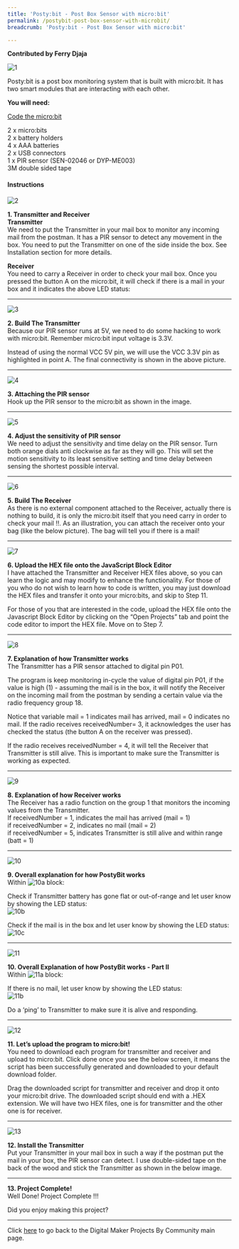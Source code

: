 ```yaml
---
title: 'Posty:bit - Post Box Sensor with micro:bit'
permalink: /postybit-post-box-sensor-with-microbit/
breadcrumb: 'Posty:bit - Post Box Sensor with micro:bit'

---
```


**Contributed by Ferry Djaja**

![1](/images/in-schools/digital-maker/projects/smart-home/postybit-post-box-sensor-with-microbit/postybitmain.jpg)

Posty:bit is a post box monitoring system that is built with micro:bit. It has two smart modules that are interacting with each other.<br>


**You will need:**<br>

<a href="https://makecode.microbit.org/" target="_blank">Code the micro:bit</a> 

2 x micro:bits<br>
2 x battery holders<br>
4 x AAA batteries<br>
2 x USB connectors<br>
1 x PIR sensor (SEN-02046 or DYP-ME003)<br>
3M double sided tape<br>

#### Instructions

![2](/images/in-schools/digital-maker/projects/smart-home/postybit-post-box-sensor-with-microbit/postybit1.jpg)

**1.  Transmitter and Receiver** <br>
**Transmitter**<br>
We need to put the Transmitter in your mail box to monitor any incoming mail from the postman. It has a PIR sensor to detect any movement in the box. You need to put the Transmitter on one of the side inside the box. See Installation section for more details.<br>

**Receiver**<br> 
You need to carry a Receiver in order to check your mail box. Once you pressed the button A on the micro:bit, it will check if there is a mail in your box and it indicates the above LED status:<br>

---

![3](/images/in-schools/digital-maker/projects/smart-home/postybit-post-box-sensor-with-microbit/postybit2.jpg)

**2.  Build The Transmitter** <br>
Because our PIR sensor runs at 5V, we need to do some hacking to work with micro:bit. Remember micro:bit input voltage is 3.3V.<br>

Instead of using the normal VCC 5V pin, we will use the VCC 3.3V pin as highlighted in point A. The final connectivity is shown in the above picture.<br>

---

![4](/images/in-schools/digital-maker/projects/smart-home/postybit-post-box-sensor-with-microbit/postybit3.jpg)

**3.  Attaching the PIR sensor** <br>
Hook up the PIR sensor to the micro:bit as shown in the image.<br>

---

![5](/images/in-schools/digital-maker/projects/smart-home/postybit-post-box-sensor-with-microbit/postybit4.jpg)

**4.  Adjust the sensitivity of PIR sensor** <br>
We need to adjust the sensitivity and time delay on the PIR sensor. Turn both orange dials anti clockwise as far as they will go. This will set the motion sensitivity to its least sensitive setting and time delay between sensing the shortest possible interval.<br>

---

![6](/images/in-schools/digital-maker/projects/smart-home/postybit-post-box-sensor-with-microbit/postybit5.jpg)

**5.  Build The Receiver** <br>
As there is no external component attached to the Receiver, actually there is nothing to build, it is only the micro:bit itself that you need carry in order to check your mail !!. As an illustration, you can attach the receiver onto your bag (like the below picture). The bag will tell you if there is a mail!<br>

---

![7](/images/in-schools/digital-maker/projects/smart-home/postybit-post-box-sensor-with-microbit/postybit6.jpg)

**6.  Upload the HEX file onto the JavaScript Block Editor** <br>
I have attached the Transmitter and Receiver HEX files above, so you can learn the logic and may modify to enhance the functionality. For those of you who do not wish to learn how to code is written, you may just download the HEX files and transfer it onto your micro:bits, and skip to Step 11.<br>

For those of you that are interested in the code, upload the HEX file onto the Javascript Block Editor by clicking on the “Open Projects” tab and point the code editor to import the HEX file. Move on to Step 7.<br>

---

![8](/images/in-schools/digital-maker/projects/smart-home/postybit-post-box-sensor-with-microbit/postybit7.jpg)

**7.  Explanation of how Transmitter works** <br>
The Transmitter has a PIR sensor attached to digital pin P01.<br> 

The program is keep monitoring in-cycle the value of digital pin P01, if the value is high (1) - assuming the mail is in the box, it will notify the Receiver on the incoming mail from the postman by sending a certain value via the radio frequency group 18.<br>

Notice that variable mail = 1 indicates mail has arrived, mail = 0 indicates no mail. If the radio receives receivedNumber= 3, it acknowledges the user has checked the status (the button A on the receiver was pressed).<br>

If the radio receives receivedNumber = 4, it will tell the Receiver that Transmitter is still alive. This is important to make sure the Transmitter is working as expected.<br>

---

![9](/images/in-schools/digital-maker/projects/smart-home/postybit-post-box-sensor-with-microbit/postybit8.jpg)

**8.  Explanation of how Receiver works** <br>
The Receiver has a radio function on the group 1 that monitors the incoming values from the Transmitter.<br>
If receivedNumber = 1, indicates the mail has arrived (mail = 1)<br>
if receivedNumber = 2, indicates no mail (mail = 2)<br>
if receivedNumber = 5, indicates Transmitter is still alive and within range (batt = 1)<br>

---

![10](/images/in-schools/digital-maker/projects/smart-home/postybit-post-box-sensor-with-microbit/postybit9.jpg)

**9.  Overall explanation for how PostyBit works** <br>
Within ![10a](/images/in-schools/digital-maker/projects/smart-home/postybit-post-box-sensor-with-microbit/postybit9a.jpg) block:<br>

Check if Transmitter battery has gone  flat or out-of-range and let user know by showing the LED status:<br>
![10b](/images/in-schools/digital-maker/projects/smart-home/postybit-post-box-sensor-with-microbit/postybit9b.jpg)<br>

Check if the mail is in the box and let user know by showing the LED status:<br>
![10c](/images/in-schools/digital-maker/projects/smart-home/postybit-post-box-sensor-with-microbit/postybit9c.jpg)<br>

---

![11](/images/in-schools/digital-maker/projects/smart-home/postybit-post-box-sensor-with-microbit/postybit10.jpg)

**10.  Overall Explanation of how PostyBit works - Part II** <br>
Within ![11a](/images/in-schools/digital-maker/projects/smart-home/postybit-post-box-sensor-with-microbit/postybit10a.jpg) block:<br>

If there is no mail, let user know by showing the LED status:<br>
![11b](/images/in-schools/digital-maker/projects/smart-home/postybit-post-box-sensor-with-microbit/postybit10b.jpg)<br>

Do a ‘ping’ to Transmitter to make sure it is alive and responding.<br>

---

![12](/images/in-schools/digital-maker/projects/smart-home/postybit-post-box-sensor-with-microbit/postybit11.jpg)

**11.  Let’s upload the program to micro:bit!** <br>
You need to download each program for transmitter and receiver and upload to micro:bit. Click done once you see the below screen, it means the script has been successfully generated and downloaded to your default download folder.<br> 

Drag the downloaded script for transmitter and receiver and drop it onto your micro:bit drive. The downloaded script should end with a  .HEX extension. We will have two HEX files, one is for transmitter and the other one is for receiver.<br>

---

![13](/images/in-schools/digital-maker/projects/smart-home/postybit-post-box-sensor-with-microbit/postybit12.jpg)

**12.  Install the Transmitter** <br>
Put your Transmitter in your mail box in such a way if the postman put the mail in your box, the PIR sensor can detect. I use double-sided tape on the back of the wood and stick the Transmitter as shown in the below image.<br>

---

**13.   Project Complete!** <br>
Well Done! Project Complete !!!<br>

Did you enjoy making this project?<br>

---

Click [here](/in-schools/digital-maker/projects/) to go back to the Digital Maker Projects By Community main page.
